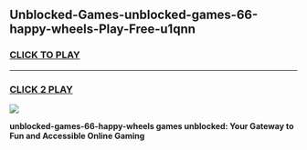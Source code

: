 
## Unblocked-Games-unblocked-games-66-happy-wheels-Play-Free-u1qnn
<h3>
<a href="https://premium76.site?title=unblocked-games-66-happy-wheels&ref=21A">CLICK TO PLAY</a></h3>
<hr>

<h3>
<a href="https://premium76.site?title=unblocked-games-66-happy-wheels&ref=21A">CLICK 2 PLAY</a>
  
</h3>

<a href="https://premium76.site?title=unblocked-games-66-happy-wheels&ref=21A"><img src="https://clearcache.store/games.png"></a>


**unblocked-games-66-happy-wheels games unblocked: Your Gateway to Fun and Accessible Online Gaming**
